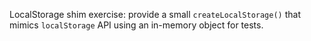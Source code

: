 LocalStorage shim exercise: provide a small `createLocalStorage()` that mimics `localStorage` API using an in-memory object for tests.
